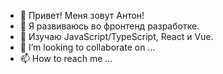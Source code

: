 - 👋 Привет! Меня зовут Антон!
- 👀 Я развиваюсь во фронтенд разработке.
- 🌱 Изучаю JavaScript/TypeScript, React и Vue.
- 💞️ I’m looking to collaborate on ...
- 📫 How to reach me ...

<!---
Antonbinom/Antonbinom is a ✨ special ✨ repository because its `README.md` (this file) appears on your GitHub profile.
You can click the Preview link to take a look at your changes.
--->
